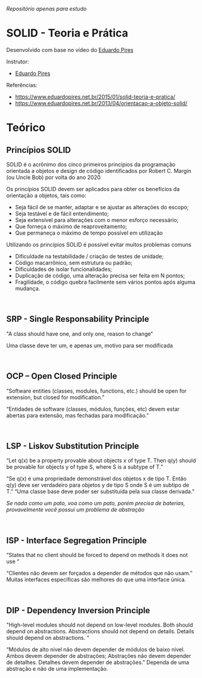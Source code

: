 _Repositório apenas para estudo_

# SOLID - Teoria e Prática

Desenvolvido com base no vídeo do [Eduardo Pires](https://www.youtube.com/watch?v=Q2QdkiX6p_Y)

Instrutor:

- [Eduardo Pires](https://www.eduardopires.net.br/)

Referências:

- https://www.eduardopires.net.br/2015/01/solid-teoria-e-pratica/
- https://www.eduardopires.net.br/2013/04/orientacao-a-objeto-solid/

# Teórico

## Princípios SOLID

SOLID é o acrônimo dos cinco primeiros princípios da programação orientada a objetos e design de código identificados por Robert C. Margin (ou Uncle Bob) por volta do ano 2020

Os princípios SOLID devem ser aplicados para obter os benefícios da orientação a objetos, tais como:

- Seja fácil de se manter, adaptar e se ajustar as alterações do escopo;
- Seja testável e de fácil entendimento;
- Seja extensível para alterações com o menor esforço necessário;
- Que forneça o máximo de reaproveitamento;
- Que permaneça o máximo de tempo possível em utilização

Utilizando os princípios SOLID é possível evitar muitos problemas comuns

- Dificuldade na testabilidade / criação de testes de unidade;
- Código macarrônico, sem estrutura ou padrão;
- Dificuldades de isolar funcionalidades;
- Duplicação de código, uma alteração precisa ser feita em N pontos;
- Fragilidade, o código quebra facilmente sem vários pontos após alguma mudança.

<br>

## SRP - Single Responsability Principle

"A class should have one, and only one, reason to change“

Uma classe deve ter um, e apenas um, motivo para ser modificada

<br>

## OCP – Open Closed Principle

“Software entities (classes, modules, functions, etc.) should be open for extension, but closed for modification.”

“Entidades de software (classes, módulos, funções, etc) devem estar abertas para extensão, mas fechadas para modificação.”

<br>

## LSP - Liskov Substitution Principle

“Let q(x) be a property provable about objects x of type T. Then q(y) should be provable for objects y of type S, where S is a subtype of T.”

“Se q(x) é uma propriedade demonstrável dos objetos x de tipo T. Então q(y) deve ser verdadeiro para objetos y de tipo S onde S é um subtipo de T.” “Uma classe base deve poder ser substituída pela sua classe derivada.” 

*Se nada como um pato, voa como um pato, porém precisa de baterias, provavelmente você possui um problema de abstração*

<br>

## ISP - Interface Segregation Principle

“States that no client should be forced to depend on methods it does not use “

“Clientes não devem ser forçados a depender de métodos que não usam.” Muitas interfaces específicas são melhores do que uma interface única.

<br>

## DIP - Dependency Inversion Principle

"High-level modules should not depend on low-level modules. Both should depend on abstractions. Abstractions should not depend on details. Details should depend on abstractions. “

“Módulos de alto nível não devem depender de módulos de baixo nível. Ambos devem depender de abstrações; Abstrações não devem depender de detalhes. Detalhes devem depender de abstrações.” Dependa de uma abstração e não de uma implementação.
